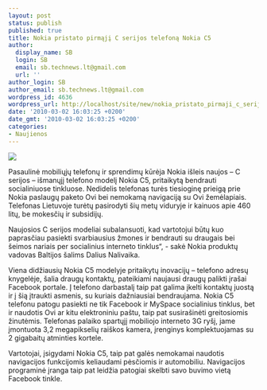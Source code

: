 ```yaml
---
layout: post
status: publish
published: true
title: Nokia pristato pirmąjį C serijos telefoną Nokia C5
author:
  display_name: SB
  login: SB
  email: sb.technews.lt@gmail.com
  url: ''
author_login: SB
author_email: sb.technews.lt@gmail.com
wordpress_id: 4636
wordpress_url: http://localhost/site/new/nokia_pristato_pirmaji_c_serijos_telefona_nokia_c5/
date: '2010-03-02 16:03:25 +0200'
date_gmt: '2010-03-02 16:03:25 +0200'
categories:
- Naujienos
---
```

<div class="imgright"><img src="http://www.part.lt/img/4c4c28e6cb0320137d1f080a3972c1d5202.jpg"  /></div>
<p>Pasaulinė mobiliųjų  telefonų ir sprendimų kūrėja Nokia išleis naujos – C serijos – išmanųjį telefono modelį Nokia C5, pritaikytą bendrauti socialiniuose tinkluose. Nedidelis telefonas turės tiesioginę prieigą prie Nokia paslaugų paketo Ovi bei nemokamą navigaciją su Ovi žemėlapiais. Telefonas Lietuvoje turėtų pasirodyti šių metų viduryje ir kainuos apie 460 litų, be mokesčių ir subsidijų. </p>
<p>Naujosios C serijos modeliai subalansuoti, kad vartotojui būtų kuo paprasčiau pasiekti svarbiausius žmones ir bendrauti su draugais bei šeimos nariais per socialinius interneto tinklus“, - sakė Nokia produktų vadovas Baltijos šalims Dalius Nalivaika.</p>
<p>Viena didžiausių Nokia C5 modelyje pritaikytų inovacijų – telefono adresų knygelėje, šalia draugų kontaktų, pateikiami naujausi draugų palikti įrašai Facebook portale. Į telefono darbastalį taip pat galima įkelti kontaktų juostą ir į šią įtraukti asmenis, su kuriais dažniausiai bendraujama. Nokia C5 telefonu patogu pasiekti ne tik Facebook ir MySpace socialinius tinklus, bet ir naudotis Ovi ar kitu elektroniniu paštu, taip pat susirašinėti greitosiomis žinutėmis. Telefonas palaiko spartųjį mobiliojo interneto 3G ryšį, jame įmontuota 3,2 megapikselių raiškos kamera, įrenginys komplektuojamas su 2 gigabaitų atminties kortele.  </p>
<p>Vartotojai, įsigydami Nokia C5, taip pat galės nemokamai naudotis navigacijos funkcijomis keliaudami pėsčiomis ir automobiliu. Navigacijos programinė įranga taip pat leidžia patogiai skelbti savo buvimo vietą Facebook tinkle. </p>
